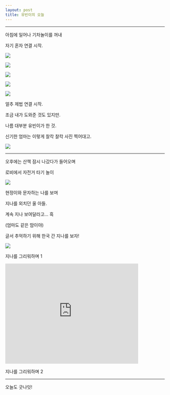 ```yaml
---
layout: post
title: 유빈이의 오늘
---
```



---
아침에 일어나 기차놀이를 꺼내

자기 혼자 연결 시작. 


![](https://dl.dropboxusercontent.com/u/9792864/150805%20%EC%9C%A0%EB%B9%88%EC%9D%B4%20%EC%9D%BC%EC%83%81/DSC04284.JPG)


![](https://dl.dropboxusercontent.com/u/9792864/150805%20%EC%9C%A0%EB%B9%88%EC%9D%B4%20%EC%9D%BC%EC%83%81/DSC04285.JPG)


![](https://dl.dropboxusercontent.com/u/9792864/150805%20%EC%9C%A0%EB%B9%88%EC%9D%B4%20%EC%9D%BC%EC%83%81/DSC04286.JPG)


![](https://dl.dropboxusercontent.com/u/9792864/150805%20%EC%9C%A0%EB%B9%88%EC%9D%B4%20%EC%9D%BC%EC%83%81/DSC04287.JPG)


![](https://dl.dropboxusercontent.com/u/9792864/150805%20%EC%9C%A0%EB%B9%88%EC%9D%B4%20%EC%9D%BC%EC%83%81/DSC04288.JPG)


얼추 제법 연결 시작. 

조금 내가 도와준 것도 있지만. 

나름 대부분 유빈이가 한 것.

신기한 엄마는 이렇게 찰칵 찰칵 사진 찍어대고.

![](https://dl.dropboxusercontent.com/u/9792864/150805%20%EC%9C%A0%EB%B9%88%EC%9D%B4%20%EC%9D%BC%EC%83%81/IMG_20150805_102210.jpg)


---

오후에는 산책 잠시 나갔다가 들어오며

로비에서 자전거 타기 놀이

![](https://dl.dropboxusercontent.com/u/9792864/150805%20%EC%9C%A0%EB%B9%88%EC%9D%B4%20%EC%9D%BC%EC%83%81/1438812946531.jpeg)



현정이와 문자하는 나를 보며

지나를 외치던 울 아들.

계속 지나 보여달라고... 흑

(엄마도 같은 맘이야)

글서 추억하기 위해 한국 간 지나를 보자!

![](https://dl.dropboxusercontent.com/u/9792864/150805%20%EC%9C%A0%EB%B9%88%EC%9D%B4%20%EC%9D%BC%EC%83%81/1438813440095.jpeg)


지나를 그리워하며 1

<iframe width="420" height="315" src="https://www.youtube.com/embed/YDbFGkoJJow" frameborder="0" allowfullscreen></iframe>

지나를 그리워하며 2

---

오늘도 굿나잇!